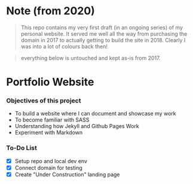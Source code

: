 # Note (from 2020)

> This repo contains my very first draft (in an ongoing series) of my personal website. It served me well all the way from purchasing the domain in 2017 to actually getting to build the site in 2018. Clearly I was into a lot of colours back then!

> everything below is untouched and kept as-is from 2017.

# Portfolio Website

### Objectives of this project

* To build a website where I can document and showcase my work 
* To become familiar with SASS
* Understanding how Jekyll and Github Pages Work
* Experiment with Markdown

### To-Do List

- [x] Setup repo and local dev env
- [x] Connect domain for testing
- [x] Create "Under Construction" landing page